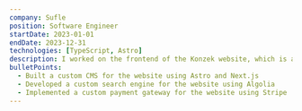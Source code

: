 ```yaml
---
company: Sufle
position: Software Engineer
startDate: 2023-01-01
endDate: 2023-12-31
technologies: [TypeScript, Astro]
description: I worked on the frontend of the Konzek website, which is a platform for buying and selling used goods.
bulletPoints:
  - Built a custom CMS for the website using Astro and Next.js
  - Developed a custom search engine for the website using Algolia
  - Implemented a custom payment gateway for the website using Stripe
---
```

